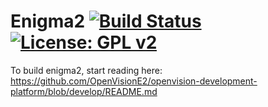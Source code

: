 Enigma2 [![Build Status](https://travis-ci.org/OpenVisionE2/enigma2-openvision.svg?branch=python3)](https://travis-ci.org/OpenVisionE2/enigma2-openvision) [![License: GPL v2](https://img.shields.io/badge/License-GPL%20v2-blue.svg)](https://www.gnu.org/licenses/old-licenses/gpl-2.0.en.html)
==========
To build enigma2, start reading here: https://github.com/OpenVisionE2/openvision-development-platform/blob/develop/README.md
